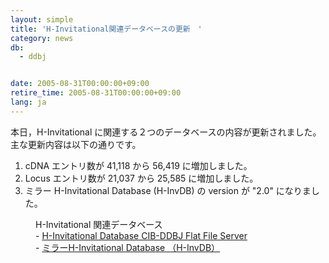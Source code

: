 ```yaml
---
layout: simple
title: 'H-Invitational関連データベースの更新　'
category: news
db:
  - ddbj


date: 2005-08-31T00:00:00+09:00
retire_time: 2005-08-31T00:00:00+09:00
lang: ja
---
```


本日，H-Invitational に関連する２つのデータベースの内容が更新されました。<br> 主な更新内容は以下の通りです。

<ol>
    <li>cDNA エントリ数が 41,118 から 56,419 に増加しました。</li>
    <li>Locus エントリ数が 21,037 から 25,585 に増加しました。</li>
    <li>ミラー H-Invitational Database (H-InvDB) の version が "2.0" になりました。 </li>
</ol>
<dd>H-Invitational 関連データベース
<dd>- <a href="/whatsnew/whatsnew2009-j.html#091208">H-Invitational Database CIB-DDBJ Flat File Server</a>
<dd>- <a href="/whatsnew/whatsnew2009-j.html#091208">ミラーH-Invitational Database （H-InvDB）</a></dd>
</dd>
</dd>
